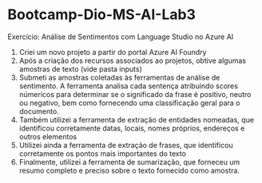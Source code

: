 # Bootcamp-Dio-MS-AI-Lab3
Exercício:  Análise de Sentimentos com Language Studio no Azure AI

1. Criei um novo projeto a partir do portal Azure AI Foundry
2. Após a criação dos recursos associados ao projetos, obtive algumas amostras de texto (vide pasta inputs)
3. Submeti as amostras coletadas às ferramentas de análise de sentimento. A ferramenta analisa cada sentença atribuindo scores númericos para determinar se o significado da frase é positivo, neutro ou negativo, bem como fornecendo uma classificação geral para o documento.
4. Também utilizei a ferramenta de extração de entidades nomeadas, que identificou corretamente datas, locais, nomes próprios, endereços e outros elementos
5. Utilizei ainda a ferramenta de extração de frases, que identificou corretamente os pontos mais importantes do texto
6. Finalmente, utilizei a ferramenta de sumarização, que forneceu um resumo completo e preciso sobre o texto fornecido como amostra.
